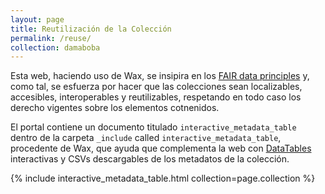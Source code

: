 ```yaml
---
layout: page
title: Reutilización de la Colección
permalink: /reuse/
collection: damaboba
---
```


Esta web, haciendo uso de Wax, se insipira en los [FAIR data principles](https://journal.code4lib.org/articles/13427) y, como tal, se esfuerza por hacer que las colecciones sean localizables, accesibles, interoperables y reutilizables, respetando en todo caso los derecho vigentes sobre los elementos cotnenidos.

El portal contiene un documento titulado `interactive_metadata_table` dentro de la carpeta `_include` called `interactive_metadata_table`, procedente de Wax, que ayuda que complementa la web con [DataTables](https://datatables.net/) interactivas y CSVs descargables de los metadatos de la colección.

{% include interactive_metadata_table.html collection=page.collection %}
